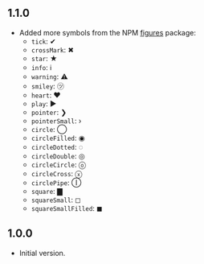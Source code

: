 ## 1.1.0

* Added more symbols from the NPM [figures][] package:
  * `tick`: ✔
  * `crossMark`: ✖
  * `star`: ★
  * `info`: ℹ
  * `warning`: ⚠
  * `smiley`: ㋡
  * `heart`: ♥
  * `play`: ▶
  * `pointer`: ❯
  * `pointerSmall`: ›
  * `circle`: ◯
  * `circleFilled`: ◉
  * `circleDotted`: ◌
  * `circleDouble`: ◎
  * `circleCircle`: ⓞ
  * `circleCross`: ⓧ
  * `circlePipe`: Ⓘ
  * `square`: ▇
  * `squareSmall`: ◻
  * `squareSmallFilled`: ◼

[figures]: https://www.npmjs.com/package/figures

## 1.0.0

* Initial version.

